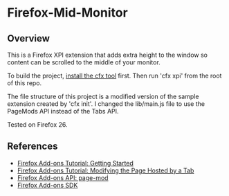 Firefox-Mid-Monitor
===================

## Overview
This is a Firefox XPI extension that adds extra height to the window so content can be scrolled to the middle of your monitor.

To build the project, [install the cfx tool][1] first. Then run 'cfx xpi' from the root of this repo.

The file structure of this project is a modified version of the sample extension created by 'cfx init'. I changed the lib/main.js file to use the PageMods API instead of the Tabs API.

Tested on Firefox 26.

## References
* [Firefox Add-ons Tutorial: Getting Started][2]
* [Firefox Add-ons Tutorial: Modifying the Page Hosted by a Tab][3]
* [Firefox Add-ons API: page-mod][4]
* [Firefox Add-ons SDK][5]

[1]: https://developer.mozilla.org/en-US/Add-ons/SDK/Tutorials/Installation
[2]: https://developer.mozilla.org/en-US/Add-ons/SDK/Tutorials/Getting_started
[3]: https://developer.mozilla.org/en-US/Add-ons/SDK/Tutorials/Modifying_the_Page_Hosted_by_a_Tab
[4]: https://developer.mozilla.org/en-US/Add-ons/SDK/High-Level_APIs/page-mod
[5]: https://developer.mozilla.org/en-US/Add-ons/SDK

